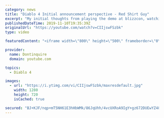 ```yaml
---
category: news
title: "Diablo 4 Initial announcement perspective - Red Shirt Guy"
excerpt: "My initial thoughts from playing the demo at blizzcon, watching the developer interviews, and listening to the wacky Q&A from the systems and features panel."
publishedDateTime: 2019-11-10T19:35:39Z
originalUrl: "https://youtube.com/watch?v=CIIjswFSzbk"
type: video

featuredContent: "<iframe width=\"800\" height=\"500\" frameborder=\"0\" src=\"https://www.youtube.com/embed/CIIjswFSzbk\" allow=\"accelerometer; autoplay; encrypted-media; gyroscope; picture-in-picture\" allowfullscreen></iframe>"

provider:
  name: Dontinquire
  domain: youtube.com

topics:
  - Diablo 4

images:
  - url: "https://i.ytimg.com/vi/CIIjswFSzbk/maxresdefault.jpg"
    width: 1280
    height: 720
    isCached: true

secured: "BJ+KJF/nqp+mT5NH61E3hHbWMk/86JqUhh/4vcUXRoA9IgY+gz672DUEwYZ48KHMh3Fpx3ps96uxvH5RFNU9LU5yNHHNQea0ePGQLXK7v2OQrolD0mSAz+CwcRenQVbXHTmMGYnIOYOYZ4r+9UlbBe/HSNx0S32vmaWbpoFmPjARWLXOANevN/0ssxXLhqp9LoXWL/HuuwUzjckU1vXPD42vpw/YeXJQSZni4itcnW+u+LIhTBC5bMkv61VppwkPQoIkyCU977RQXXwZQ4zf4m6OjRIHSnNwsx2Ynng3Z3xrHWAsIO8Vs6nqTeY/StpCFd0aexTF0v8TUHbLSVMdZzKwIPI4vIz7DxTAgXgGAuPhWD+ntC6gT3PG4JsAahL5JnkyY5OHnLaxq63MCiiBIpRXHMvkDI77t/9mtoYNEJui4Na/q3NLnGkEPG8OsisT;EcUr0Ezdl6CoTTKTUiPxmg=="
---
```


